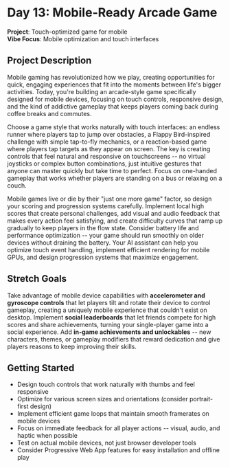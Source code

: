 # Day 13: Mobile-Ready Arcade Game

**Project**: Touch-optimized game for mobile  
**Vibe Focus**: Mobile optimization and touch interfaces

## Project Description

Mobile gaming has revolutionized how we play, creating opportunities for quick, engaging experiences that fit into the moments between life's bigger activities. Today, you're building an arcade-style game specifically designed for mobile devices, focusing on touch controls, responsive design, and the kind of addictive gameplay that keeps players coming back during coffee breaks and commutes.

Choose a game style that works naturally with touch interfaces: an endless runner where players tap to jump over obstacles, a Flappy Bird-inspired challenge with simple tap-to-fly mechanics, or a reaction-based game where players tap targets as they appear on screen. The key is creating controls that feel natural and responsive on touchscreens -- no virtual joysticks or complex button combinations, just intuitive gestures that anyone can master quickly but take time to perfect. Focus on one-handed gameplay that works whether players are standing on a bus or relaxing on a couch.

Mobile games live or die by their "just one more game" factor, so design your scoring and progression systems carefully. Implement local high scores that create personal challenges, add visual and audio feedback that makes every action feel satisfying, and create difficulty curves that ramp up gradually to keep players in the flow state. Consider battery life and performance optimization -- your game should run smoothly on older devices without draining the battery. Your AI assistant can help you optimize touch event handling, implement efficient rendering for mobile GPUs, and design progression systems that maximize engagement.

## Stretch Goals

Take advantage of mobile device capabilities with **accelerometer and gyroscope controls** that let players tilt and rotate their device to control gameplay, creating a uniquely mobile experience that couldn't exist on desktop. Implement **social leaderboards** that let friends compete for high scores and share achievements, turning your single-player game into a social experience. Add **in-game achievements and unlockables** -- new characters, themes, or gameplay modifiers that reward dedication and give players reasons to keep improving their skills.

## Getting Started

- Design touch controls that work naturally with thumbs and feel responsive
- Optimize for various screen sizes and orientations (consider portrait-first design)
- Implement efficient game loops that maintain smooth framerates on mobile devices
- Focus on immediate feedback for all player actions -- visual, audio, and haptic when possible
- Test on actual mobile devices, not just browser developer tools
- Consider Progressive Web App features for easy installation and offline play
